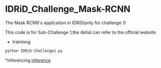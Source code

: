 # IDRiD_Challenge_Mask-RCNN
The Mask RCNN's application in IDRiD(only for challenge 1)

This code is for Sub-Challenge 1,the detial can refer to the official website

* traininng
```python  
python IDRiD-Challenge1.py
```

*inferencing
[inference](./IDRiD-Challenge1-Inference.ipynb)
